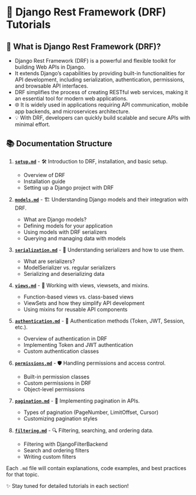 # 🚀 Django Rest Framework (DRF) Tutorials

## 🤔 What is Django Rest Framework (DRF)?

- Django Rest Framework (DRF) is a powerful and flexible toolkit for building Web APIs in Django.
- It extends Django’s capabilities by providing built-in functionalities for API development, including serialization, authentication, permissions, and browsable API interfaces.
- DRF simplifies the process of creating RESTful web services, making it an essential tool for modern web applications.
- 🌐 It is widely used in applications requiring API communication, mobile app backends, and microservices architecture.
- 💡 With DRF, developers can quickly build scalable and secure APIs with minimal effort.

## 📚 Documentation Structure

1. **[`setup.md`](./setup.md)** - 🛠️ Introduction to DRF, installation, and basic setup.
   - Overview of DRF
   - Installation guide
   - Setting up a Django project with DRF

2. **[`models.md`](./models.md)** - 🏗️ Understanding Django models and their integration with DRF.
   - What are Django models?
   - Defining models for your application
   - Using models with DRF serializers
   - Querying and managing data with models
  
3. **[`serialization.md`](./serialization.md)** - 🔄 Understanding serializers and how to use them.
   - What are serializers?
   - ModelSerializer vs. regular serializers
   - Serializing and deserializing data

4. **[`views.md`](./views.md)** - 👀 Working with views, viewsets, and mixins.
   - Function-based views vs. class-based views
   - ViewSets and how they simplify API development
   - Using mixins for reusable API components

5. **[`authentication.md`](./authentication.md)** - 🔐 Authentication methods (Token, JWT, Session, etc.).
   - Overview of authentication in DRF
   - Implementing Token and JWT authentication
   - Custom authentication classes

6. **[`permissions.md`](./permissions.md)** - 🛡️ Handling permissions and access control.
   - Built-in permission classes
   - Custom permissions in DRF
   - Object-level permissions

7. **[`pagination.md`](./pagination.md)** - 📄 Implementing pagination in APIs.
   - Types of pagination (PageNumber, LimitOffset, Cursor)
   - Customizing pagination styles

8. **[`filtering.md`](#)** - 🔍 Filtering, searching, and ordering data.
   - Filtering with DjangoFilterBackend
   - Search and ordering filters
   - Writing custom filters

<!-- 9. **[`throttling.md`](#)** - 🚦 Rate limiting and request throttling.
   - How throttling works in DRF
   - Configuring throttle rates
   - Custom throttling strategies

10. **[`testing.md`](#)** - 🧪 Writing tests for DRF APIs.
    - Testing views and serializers
    - Using Django’s test framework with DRF
    - Mocking API requests

11. **[`deployment.md`](#)** - 🚢 Best practices for deploying DRF APIs.
    - Preparing APIs for production
    - Handling security concerns
    - Performance optimization tips

12. **[`advanced.md`](#)** - 🌟 Advanced topics like nested serializers, API versioning, and custom renderers.
    - Working with nested serializers
    - Implementing API versioning
    - Creating custom renderers and parsers -->

Each `.md` file will contain explanations, code examples, and best practices for that topic.

✨ Stay tuned for detailed tutorials in each section!

